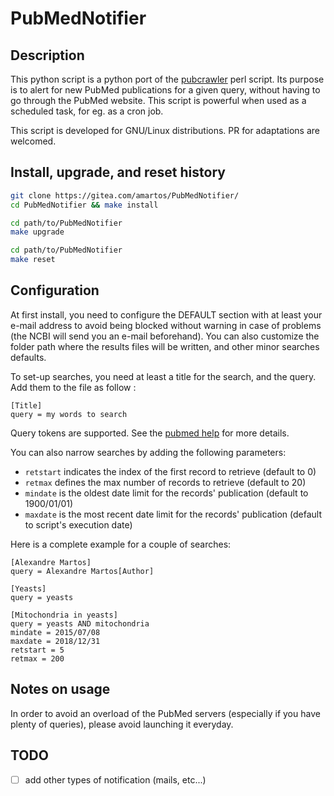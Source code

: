 # PubMedNotifier

## Description

This python script is a python port of the [pubcrawler](http://pubcrawler.gen.tcd.ie/)
perl script. Its purpose is to alert for new PubMed publications for a given query,
without having to go through the PubMed website. This script is powerful when
used as a scheduled task, for eg. as a cron job.

This script is developed for GNU/Linux distributions. PR for adaptations are welcomed.

## Install, upgrade, and reset history

```sh
git clone https://gitea.com/amartos/PubMedNotifier/
cd PubMedNotifier && make install
```

```sh
cd path/to/PubMedNotifier
make upgrade
```

```sh
cd path/to/PubMedNotifier
make reset
```

## Configuration

At first install, you need to configure the DEFAULT section with at least your
e-mail address to avoid being blocked without warning in case of problems (the
NCBI will send you an e-mail beforehand). You can also customize the folder path
where the results files will be written, and other minor searches defaults.

To set-up searches, you need at least a title for the search, and the query. Add
them to the file as follow :

```
[Title]
query = my words to search
```

Query tokens are supported. See the [pubmed
help](https://www.ncbi.nlm.nih.gov/books/NBK3827/) for more details.

You can also narrow searches by adding the following parameters:

* `retstart` indicates the index of the first record to retrieve (default to 0)
* `retmax` defines the max number of records to retrieve (default to 20)
* `mindate` is the oldest date limit for the records' publication (default to
  1900/01/01)
* `maxdate` is the most recent date limit for the records' publication (default
  to script's execution date)

Here is a complete example for a couple of searches:

```
[Alexandre Martos]
query = Alexandre Martos[Author]

[Yeasts]
query = yeasts

[Mitochondria in yeasts]
query = yeasts AND mitochondria
mindate = 2015/07/08
maxdate = 2018/12/31
retstart = 5
retmax = 200
```

## Notes on usage

In order to avoid an overload of the PubMed servers (especially if you have 
plenty of queries), please avoid launching it everyday.

## TODO

- [ ] add other types of notification (mails, etc...)
